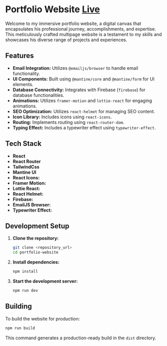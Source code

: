 # Portfolio Website [Live](https://piyush-kumar.vercel.app/)


Welcome to my immersive portfolio website, a digital canvas that encapsulates his professional journey, accomplishments, and expertise. This meticulously crafted multipage website is a testament to my skills and showcases his diverse range of projects and experiences.

## Features

- **Email Integration:** Utilizes `@emailjs/browser` to handle email functionality.
- **UI Components:** Built using `@mantine/core` and `@mantine/form` for UI elements.
- **Database Connectivity:** Integrates with Firebase (`firebase`) for database functionalities.
- **Animations:** Utilizes `framer-motion` and `lottie-react` for engaging animations.
- **SEO Optimization:** Utilizes `react-helmet` for managing SEO content.
- **Icon Library:** Includes icons using `react-icons`.
- **Routing:** Implements routing using `react-router-dom`.
- **Typing Effect:** Includes a typewriter effect using `typewriter-effect`.

## Tech Stack

- **React**
- **React Router**
- **TailwindCss**
- **Mantine UI**
- **React Icons:**
- **Framer Motion:**
- **Lottie React:**
- **React Helmet:**
- **Firebase:**
- **EmailJS Browser:**
- **Typewriter Effect:**

## Development Setup

1. **Clone the repository:**

   ```bash
   git clone <repository_url>
   cd portfolio-website
   ```

2. **Install dependencies:**

   ```bash
   npm install
   ```

3. **Start the development server:**
   ```bash
   npm run dev
   ```



## Building

To build the website for production:

```bash
npm run build
````

This command generates a production-ready build in the `dist` directory.


